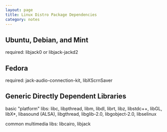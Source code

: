 ```yaml
---
layout: page
title: Linux Distro Package Dependencies
category: notes
---
```


Ubuntu, Debian, and Mint
------------------------

required: libjack0 or libjack-jackd2

Fedora
------

required: jack-audio-connection-kit, libXScrnSaver

Generic Directly Dependent Libraries
------------------------------------

basic "platform" libs: libc, libpthread, libm, libdl, librt, libz, libstdc++,
libGL, libX*, libasound (ALSA), libgthread, libglib-2.0, libgobject-2.0,
libselinux

common multimedia libs: libcairo, libjack
